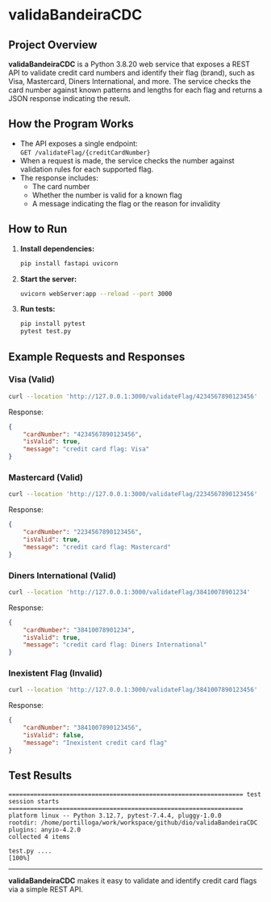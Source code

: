 # validaBandeiraCDC

## Project Overview

**validaBandeiraCDC** is a Python 3.8.20 web service that exposes a REST API to validate credit card numbers and identify their flag (brand), such as Visa, Mastercard, Diners International, and more. The service checks the card number against known patterns and lengths for each flag and returns a JSON response indicating the result.

## How the Program Works

- The API exposes a single endpoint:  
  `GET /validateFlag/{creditCardNumber}`
- When a request is made, the service checks the number against validation rules for each supported flag.
- The response includes:
  - The card number
  - Whether the number is valid for a known flag
  - A message indicating the flag or the reason for invalidity

## How to Run

1. **Install dependencies:**
   ```sh
   pip install fastapi uvicorn
   ```

2. **Start the server:**
   ```sh
   uvicorn webServer:app --reload --port 3000
   ```

3. **Run tests:**
   ```sh
   pip install pytest
   pytest test.py
   ```

## Example Requests and Responses

### Visa (Valid)
```sh
curl --location 'http://127.0.0.1:3000/validateFlag/4234567890123456'
```
Response:
```json
{
    "cardNumber": "4234567890123456",
    "isValid": true,
    "message": "credit card flag: Visa"
}
```

### Mastercard (Valid)
```sh
curl --location 'http://127.0.0.1:3000/validateFlag/2234567890123456'
```
Response:
```json
{
    "cardNumber": "2234567890123456",
    "isValid": true,
    "message": "credit card flag: Mastercard"
}
```

### Diners International (Valid)
```sh
curl --location 'http://127.0.0.1:3000/validateFlag/38410078901234'
```
Response:
```json
{
    "cardNumber": "38410078901234",
    "isValid": true,
    "message": "credit card flag: Diners International"
}
```

### Inexistent Flag (Invalid)
```sh
curl --location 'http://127.0.0.1:3000/validateFlag/3841007890123456'
```
Response:
```json
{
    "cardNumber": "3841007890123456",
    "isValid": false,
    "message": "Inexistent credit card flag"
}
```

## Test Results

```
================================================================= test session starts =================================================================
platform linux -- Python 3.12.7, pytest-7.4.4, pluggy-1.0.0
rootdir: /home/portilloga/work/workspace/github/dio/validaBandeiraCDC
plugins: anyio-4.2.0
collected 4 items                                                                                                                                     

test.py ....                                                                                                                                    [100%]
```

---

**validaBandeiraCDC** makes it easy to validate and identify credit card flags via a simple REST API.